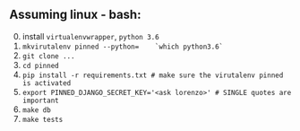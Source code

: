 ## Assuming linux - bash:

0) install `virtualenvwrapper`, `python 3.6`
1) ```mkvirutalenv pinned --python=    `which python3.6` ``` 
2) `git clone ...`
3) `cd pinned`
4) `pip install -r requirements.txt # make sure the virutalenv pinned is activated`
5) `export PINNED_DJANGO_SECRET_KEY='<ask lorenzo>' # SINGLE quotes are important`
6) `make db`
7) `make tests`

